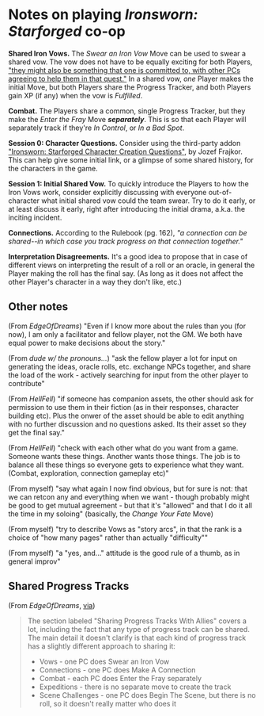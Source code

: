 # Notes on playing *Ironsworn: Starforged* co-op

**Shared Iron Vows.** The *Swear an Iron Vow* Move can be used to swear a shared vow.
The vow does not have to be equally exciting for both Players,
["they might also be something that one is committed to, with other PCs agreeing to help them in that quest."](
https://old.reddit.com/r/Ironsworn/comments/1n6n5lm/confused_around_inventing_shared_vows_in_coop/nc30ycw/)
In a shared vow, *one* Player makes the initial Move,
but both Players share the Progress Tracker,
and both Players gain XP (if any) when the vow is *Fulfilled*.

**Combat.** The Players share a common, single Progress Tracker,
but they make the *Enter the Fray* Move ***separately***.
This is so that each Player will separately track if they're
*In Control*, or *In a Bad Spot*.

**Session 0: Character Questions.**
Consider using the third-party addon
["Ironsworn: Starforged Character Creation Questions"](
https://gorgonhead.itch.io/starforgedcharactercreationquestions),
by Jozef Frajkor.
This can help give some initial link,
or a glimpse of some shared history,
for the characters in the game.

**Session 1: Initial Shared Vow.**
To quickly introduce the Players to how the Iron Vows work,
consider explicitly discussing with everyone out-of-character
what initial shared vow could the team swear.
Try to do it early, or at least discuss it early,
right after introducing the initial drama,
a.k.a. the inciting incident.

**Connections.**
According to the Rulebook (pg. 162),
_"a connection can be shared--in which case you track progress on that connection together."_

**Interpretation Disagreements.**
It's a good idea to propose
that in case of different views
on interpreting the result of a roll or an oracle,
in general the Player making the roll has the final say.
(As long as it does not affect the other Player's character
in a way they don't like, etc.)

## Other notes

(From _EdgeOfDreams_) "Even if I know more about the rules than you (for now),
I am only a facilitator and fellow player, not the GM.
We both have equal power to make decisions about the story."

(From _dude w/ the pronouns..._) "ask the fellow player a lot
for input on generating the ideas, oracle rolls, etc. exchange NPCs together, and share the load of the work -
actively searching for input from the other player to contribute"

(From _HellFell_) "if someone has companion assets, the other should ask for permission to use them in their fiction (as in their responses, character building etc). Plus the onwer of the asset should be able to edit anything with no further discussion and no questions asked. Its their asset so they get the final say."

(From _HellFell_) "check with each other what do you want from a game. Someone wants these things. Another wants those things. The job is to balance all these things so everyone gets to experience what they want. (Combat, exploration, connection gameplay etc)"

(From myself) "say what again I now find obvious, but for sure is not: that we can retcon any and everything when we want - though probably might be good to get mutual agreement - but that it's "allowed" and that I do it all the time in my soloing"
(basically, the _Change Your Fate_ Move)

(From myself) "try to describe Vows as "story arcs", in that the rank is a choice of "how many pages" rather than actually "difficulty""

(From myself) "a "yes, and..." attitude is the good rule of a thumb, as in general improv"

## Shared Progress Tracks

(From _EdgeOfDreams_, [via](https://discord.com/channels/437120373436186625/470610967823384577/1413582693345792132))

> The section labeled "Sharing Progress Tracks With Allies" covers a lot, including the fact that any type of progress track can be shared. The main detail it doesn't clarify is that each kind of progress track has a slightly different approach to sharing it:
>
> - Vows - one PC does Swear an Iron Vow
> - Connections - one PC does Make A Connection
> - Combat - each PC does Enter the Fray separately
> - Expeditions - there is no separate move to create the track
> - Scene Challenges - one PC does Begin The Scene, but there is no roll, so it doesn't really matter who does it

